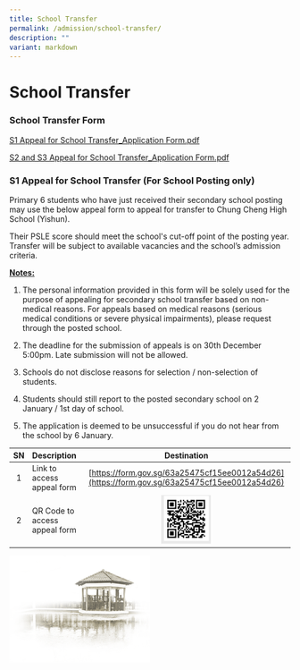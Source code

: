 ```yaml
---
title: School Transfer
permalink: /admission/school-transfer/
description: ""
variant: markdown
---
```

# **School Transfer**
### School Transfer Form

[S1 Appeal for School Transfer_Application Form.pdf](/files/Admission/School%20Transfer/S1%20Appeal%20for%20School%20Transfer_Application%20Form.pdf)

[S2 and S3 Appeal for School Transfer_Application Form.pdf](/files/Admission/School%20Transfer/S2%20and%20S3%20Appeal%20for%20School%20Transfer_Application%20Form.pdf)


### S1 Appeal for School Transfer (For School Posting only)

Primary 6 students who have just received their secondary school posting may use the below appeal form to appeal for transfer to Chung Cheng High School (Yishun).

Their PSLE score should meet the school's cut-off point of the posting year. Transfer will be subject to available vacancies and the school’s admission criteria.

<u>**Notes:**</u>

1. The personal information provided in this form will be solely used for the purpose of appealing for secondary school transfer based on non-medical reasons. For appeals based on medical reasons (serious medical conditions or severe physical impairments), please request through the posted school.

2. The deadline for the submission of appeals is on 30th  December 5:00pm. Late submission will not be allowed.

3. Schools do not disclose reasons for selection / non-selection of students.

4. Students should still report to the posted secondary school on 2 January / 1st day of school.

5. The application is deemed to be unsuccessful if you do not hear from the school by 6 January.

| SN 	| Description 	| Destination 	|
|:---:	|:---	|:---:	|
| 1 	| Link to access appeal form  	| [https://form.gov.sg/63a25475cf15ee0012a54d26](https://form.gov.sg/63a25475cf15ee0012a54d26) 	|
| 2 	| QR Code to access appeal form 	| <img src="/images/QR%20code%20to%20access%20appeal%20form.jpg" style="width:25%"> 	|


<img src="/images/pavilion.png" style="width:50%">
